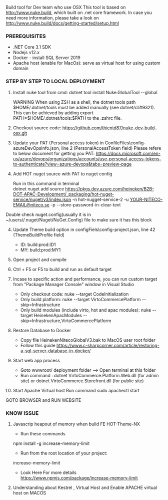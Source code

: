 Build tool for Dev team who use OSX
This tool is based on http://www.nuke.build, which built on .net core framework. In case you need more information, please take a look on http://www.nuke.build/docs/getting-started/setup.html

### PREREQUISITES
 - .NET Core 3.1 SDK
 - Nodejs v12.x
 - Docker - install SQL Server 2019
 - Apache host (enable for MacOs): serve as virtual host for using custom domain

### STEP BY STEP TO LOCAL DEPLOYMENT


1. Install nuke tool from cmd: dotnet tool install Nuke.GlobalTool --global
   
   WARNING
   When using ZSH as a shell, the dotnet tools path $HOME/.dotnet/tools must be added manually (see dotnet/cli#9321). 
   This can be achieved by adding export PATH=$HOME/.dotnet/tools:$PATH to the .zshrc file.
  
2. Checkout source code: https://github.com/thientd87/nuke-dev-build-osx.git
   
3. Update your PAT (Personal access token) in ConfileFiles\config-azureDevOpsInfo.json, line 2 (PersonalAccessToken field)
   Please refere to below document for getting you PAT: https://docs.microsoft.com/en-us/azure/devops/organizations/accounts/use-personal-access-tokens-to-authenticate?view=azure-devops&tabs=preview-page
   
4. Add HOT nuget source with PAT to nuget config

   Run in this command in terminal   
   dotnet nuget add source https://pkgs.dev.azure.com/heineken/B2B-DOT-APAC-Development/_packaging/hot-nuget-service/nuget/v3/index.json -n hot-nugget-service-2 -u <YOUR-NITECO-EMAIL@niteco.se> -p <YOUR-PAT> --store-password-in-clear-text
   
Double check nuget.config(usually it is in ~/users/<your-user-name>/.nuget/Nuget/NuGet.Config) file to make sure it has this block
<packageSourceCredentials>
<hot-nugget-service>
<add key="Username" value="YOUR-NITECO-EMAIL@niteco.se" />
<add key="ClearTextPassword" value="YOUR-PAT" />
</hot-nugget-service>
</packageSourceCredentials>

4. Update Theme build option in configFiels\config-project.json, line 42 (ThemeBuildProfile field)
    - ID: build:prod:ID1
    - MY: build:prod:MY1
5. Open project and compile 
6. Ctrl + F5 or F5 to build and run as default target
7. Incase to specific action and performance, you can run custom target from "Package Manager Console" window in Visual Studio
    - Only checkout code: nuke --target CodeInitialization
    - Only build platform: nuke --target VirtoCommercePlatform --skip=Infrastructure
    - Only build modules (include virto, hot and apac modules): nuke --target HeinekenApacModules --skip=Infrastructure,VirtoCommercePlatform
   
8. Restore Database to Docker 
   - Copy file HeinekenNitecoGlobalV3.bak to MacOS user root folder
   - Follow this guide
     https://www.c-sharpcorner.com/article/restoring-a-sql-server-database-in-docker/
   
9. Start web app process
   - Goto wwwroot/<SITE-NAME> deployment folder --> Open terminal at this folder
   - Run command : dotnet VirtoCommerce.Platform.Web.dll (for admin site)
   or 
     dotnet VirtoCommerce.Storefront.dll (for public site)
     
10. Start Apache Virtual host
  Run command
    sudo apachectl start
    
GOTO BROWSER and RUN WEBSITE

### KNOW ISSUE

1. Javascrip heapout of memory when build FE HOT-Theme-NX
   
   - Run these commands
    
    npm install -g increase-memory-limit
    
    - Run from the root location of your project:
    
    increase-memory-limit
    
    - Look Here For more details https://www.npmjs.com/package/increase-memory-limit
    
    
2. Understanding about Kestrel , Virtual Host and Enable APACHE virtual host on MACOS
